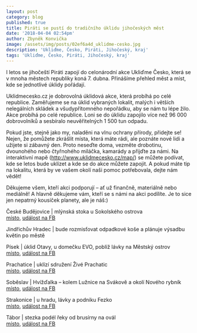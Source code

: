 ```yaml
---
layout: post
category: blog
published: true
title: Piráti se pustí do tradičního úklidu jihočeských měst
date: '2018-04-04 02:54pm'
author: Zbyněk Konvička
image: /assets/img/posts/02ef6a4d_uklidme-cesko.jpg
description: 'Ukliďme, Česko, Piráti, Jihočeský, kraj'
tags: 'Ukliďme, Česko, Piráti, Jihočeský, kraj'
---
```

I letos se jihočeští Piráti zapojí do celonárodní akce Ukliďme Česko, která se v mnoha městech republiky koná 7. dubna. Přinášíme přehled měst a míst, kde se jednotlivé úklidy pořádají.

Uklidmecesko.cz je dobrovolná úklidová akce, která probíhá po celé republice. Zaměřujeme se na úklid vybraných lokalit, malých i větších nelegálních skládek a všudypřítomného nepořádku, aby se nám tu lépe žilo. Akce probíhá po celé republice. Loni se do úklidu zapojilo více než 96 000 dobrovolníků a sesbíralo neuvěřitelných 1 500 tun odpadu. 

Pokud jste, stejně jako my, naladěni na vlnu ochrany přírody, přidejte se! Nejen, že pomůžete zkrášlit místa, která máte rádi, ale poznáte nové lidi a užijete si zábavný den. Proto neseďte doma, vezměte drobotinu, dvounohého nebo čtyřnohého miláčka, kamarády a přijďte za námi. Na interaktivní mapě (<http://www.uklidmecesko.cz/map/>) se můžete podívat, kde se letos bude uklízet a kde se do akce můžete zapojit. A pokud máte tip na lokalitu, která by ve vašem okolí naši pomoc potřebovala, dejte nám vědět!

Děkujeme všem, kteří akci podporují – ať už finančně, materiálně nebo mediálně! A hlavně děkujeme vám, kteří se s námi na akci podílíte. Je to sice jen nepatrný kousíček planety, ale je náš:)

České Budějovice | mlýnská stoka u Sokolského ostrova\
[místo](http://www.uklidmecesko.cz/event/17732), [událost na FB](https://www.facebook.com/events/177238442999069)

Jindřichův Hradec | bude rozmisťovat odpadkové koše a plánuje výsadbu květin po městě

Písek | úklid Otavy, u domečku EVO, poblíž lávky na Městský ostrov\
[místo](http://www.uklidmecesko.cz/event/17619), [událost na FB](https://www.facebook.com/events/2502908239935221)

Prachatice | uklízí sdružení Živé Prachatic\
[místo](http://www.uklidmecesko.cz/event/16947), [událost na FB](https://www.facebook.com/events/1864149046993775)

Soběslav | Hvížďalka – kolem Lužnice na Svákově a okolí Nového rybník\
[místo](http://www.uklidmecesko.cz/event/15997), [událost na FB](https://www.facebook.com/events/158418708201601)

Strakonice | u hradu, lávky a podniku Fezko\
[místo](http://www.uklidmecesko.cz/event/18378), [událost na FB](https://www.facebook.com/events/2058070067800610)

Tábor | stezka podél řeky od brusírny na ovál\
[místo](http://www.uklidmecesko.cz/event/18428), [událost na FB](https://www.facebook.com/events/2023981274541650/)

[
](http://www.uklidmecesko.cz/event/18428)
